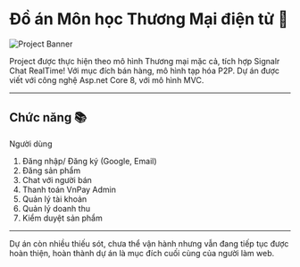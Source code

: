 # Đồ án Môn học Thương Mại điện tử 🎉

![Project Banner](https://firebasestorage.googleapis.com/v0/b/propane-surfer-398404.appspot.com/o/anh1.png?alt=media&token=0fd8aba2-4545-4e4f-a548-24497f8c656e)

Project được thực hiện theo mô hình Thương mại mặc cả, tích hợp Signalr Chat RealTime! Với mục đích bán hàng, mô hình tạp hóa P2P. 
Dự án được viết với công nghệ Asp.net Core 8, với mô hình MVC.

---

## Chức năng 📚
  Người dùng
1. Đăng nhập/ Đăng ký (Google, Email)
2. Đăng sản phẩm
3. Chat với người bán
4. Thanh toán VnPay
   Admin
1. Quản lý tài khoản
2. Quản lý doanh thu
3. Kiểm duyệt sản phẩm
---
Dự án còn nhiều thiếu sót, chưa thể vận hành nhưng vẫn đang tiếp tục được hoàn thiện, hoàn thành dự án là mục đích cuối cùng của người làm web.
